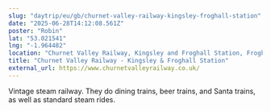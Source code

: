 ```yaml
---
slug: "daytrip/eu/gb/churnet-valley-railway-kingsley-froghall-station"
date: "2025-06-28T14:12:08.561Z"
poster: "Robin"
lat: "53.021541"
lng: "-1.964482"
location: "Churnet Valley Railway, Kingsley and Froghall Station, Froghall, Staffordshire, ST10 2HA"
title: "Churnet Valley Railway - Kingsley & Froghall Station"
external_url: https://www.churnetvalleyrailway.co.uk/
---
```

Vintage steam railway. They do dining trains, beer trains, and Santa trains, as well as standard steam rides.